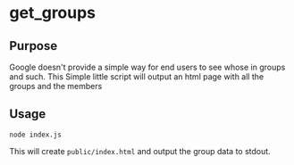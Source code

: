 # get_groups

## Purpose

Google doesn't provide a simple way for end users to see whose in groups and such. 
This Simple little script will output an html page with all the groups and the members

## Usage

`node index.js`

This will create `public/index.html` and output the group data to stdout.

